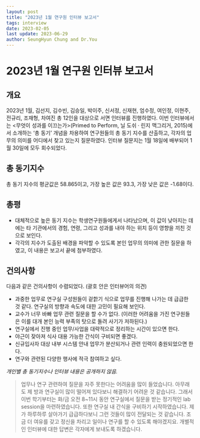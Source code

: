 ```yaml
---
layout: post
title: "2023년 1월 연구원 인터뷰 보고서"
tags: interview
date: 2023-02-05
last update: 2023-06-29
author: SeungHyun Chung and Dr.You
---
```


# 2023년 1월 연구원 인터뷰 보고서

## 개요
2023년 1월, 김선지, 김수빈, 김승일, 박이주, 신서정, 신재현, 엄수정, 여인정, 이현주, 전규리, 조재형, 차여진 총 12인을 대상으로 서면 인터뷰를 진행하였다. 이번 인터뷰에서는 <무엇이 성과를 이끄는가>(Primed to Perform, 닐 도쉬 · 린지 맥그리거, 2015)에서 소개하는 ‘총 동기’ 개념을 차용하여 연구원들의 총 동기 지수를 산출하고, 각자의 업무의 의미를 어디에서 찾고 있는지 질문하였다. 인터뷰 질문지는 1월 18일에 배부되어 1월 30일에 모두 회수되었다.

## 총 동기지수
총 동기 지수의 평균값은 58.865이고, 가장 높은 값은 93.3, 가장 낮은 값은 -1.68이다.

## 총평
- 대체적으로 높은 동기 지수는 학생연구원들에게서 나타났으며, 이 값이 낮아지는 데에는 타 기관에서의 경험, 연령, 그리고 성과를 내야 하는 위치 등이 영향을 끼친 것으로 보인다.
- 각각의 지수가 도출된 배경을 파악할 수 있도록 본인 업무의 의미에 관한 질문을 하였고, 이 내용은 보고서 끝에 첨부하였다.

## 건의사항
다음과 같은 건의사항이 수렴되었다. (괄호 안은 인터뷰어의 의견)
- 과중한 업무로 연구실 구성원들이 겉핡기 식으로 업무를 진행해 나가는 데 급급한 것 같다. 연구실의 방향과 속도에 대한 고민이 필요해 보인다.
- 교수가 너무 바빠 업무 관련 질문을 할 수가 없다. (이러한 어려움을 가진 연구원들은 이를 대개 본인 능력 부족의 탓으로 돌려 사기가 저하된다.)
- 연구실에서 진행 중인 업무/사업을 대략적으로 정리하는 시간이 있으면 한다.
- 야근이 잦아져 식사 대용 가능한 간식이 구비되면 좋겠다.
- 신규입사자 대상 내부 시스템 안내 업무가 분산되거나 관련 인력이 충원되었으면 한다.
- 연구와 관련된 다양한 행사에 적극 참여하고 싶다.

*개인별 총 동기지수나 인터뷰 내용은 공개하지 않음.*

> 업무나 연구 관련하여 질문을 자주 못한다는 어려움을 많이 들었습니다. 아무래도 제 방과 연구실이 많이 떨어져 있다보니 해결하기 어려운 것 같습니다. 그래서 이번 학기부터는 화/금 오전 8~11시 동안 연구실에서 질문을 받는 정기적인 lab session을 마련하였습니다. 
또한 연구실 내 간식을 구비하기 시작하였습니다. 
제가 하루하루 살아가기 급급하다보니 그런 것들이 많이 전달되는 것 같습니다. 조금 더 여유를 갖고 정신을 차리고 일이나 연구를 할 수 있도록 해야겠지요. 개별적인 인터뷰에 대한 답변은 각자에게 보내도록 하겠습니다. 